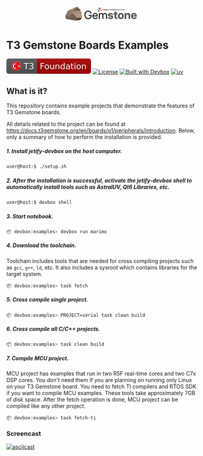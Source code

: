<p align="center">
    <picture>
        <source media="(prefers-color-scheme: dark)" srcset=".meta/logo-dark.png" width="40%" />
        <source media="(prefers-color-scheme: light)" srcset=".meta/logo-light.png" width="40%" />
        <img alt="T3 Foundation" src=".meta/logo-light.png" width="40%" />
    </picture>
</p>

# T3 Gemstone Boards Examples

 [![T3 Foundation](./.meta/t3-foundation.svg)](https://www.t3vakfi.org/en) [![License](https://img.shields.io/badge/License-Apache_2.0-blue.svg)](https://opensource.org/licenses/Apache-2.0) [![Built with Devbox](https://www.jetify.com/img/devbox/shield_galaxy.svg)](https://www.jetify.com/devbox/docs/contributor-quickstart/) [![uv](https://img.shields.io/endpoint?url=https://raw.githubusercontent.com/astral-sh/uv/main/assets/badge/v0.json)](https://github.com/astral-sh/uv)

## What is it?

This repository contains example projects that demonstrate the features of T3 Gemstone boards.

All details related to the project can be found at https://docs.t3gemstone.org/en/boards/o1/peripherals/introduction.
Below, only a summary of how to perform the installation is provided.

##### 1. Install jetify-devbox on the host computer.

```bash
user@host:$ ./setup.sh
```

##### 2. After the installation is successful, activate the jetify-devbox shell to automatically install tools such as AstralUV, Qt6 Libraries, etc.

```bash
user@host:$ devbox shell
```

##### 3. Start notebook.

```bash
📦 devbox:examples> devbox run marimo
```

##### 4. Download the toolchain.

Toolchain includes tools that are needed for cross compiling projects such as `gcc`, `g++`, `ld`, etc. It also
includes a sysroot which contains libraries for the target system.

```bash
📦 devbox:examples> task fetch
```

##### 5. Cross compile single project.

```bash
📦 devbox:examples> PROJECT=serial task clean build 
```

##### 6. Cross compile all C/C++ projects.

```bash
📦 devbox:examples> task clean build
```

##### 7. Compile MCU project.

MCU project has examples that run in two R5F real-time cores and two C7x DSP cores. 
You don't need them if you are planning on running only Linux on your T3 Gemstone board.
You need to fetch TI compilers and RTOS SDK if you want to compile MCU examples.
These tools take approximately 7GB of disk space.
After the fetch operation is done, MCU project can be compiled like any other project.

```bash
📦 devbox:examples> task fetch-ti
```

### Screencast

[![asciicast](https://asciinema.org/a/C5qNKCAyAuwIgoIxx0Wk1E7L2.svg)](https://asciinema.org/a/C5qNKCAyAuwIgoIxx0Wk1E7L2)
